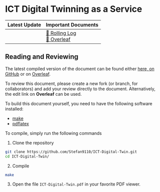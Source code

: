 # ICT Digital Twinning as a Service

| Latest Update | Important Documents                                                                                                                                                             |
| ------------- | ------------------------------------------------------------------------------------------------------------------------------------------------------------------------------- |
|               | [🔗 Rolling Log](https://docs.google.com/document/d/1fOwZTb-34nnpYPTgVvflZnA_SpXrvjTm4-pls_2ekp0/edit?usp=sharing)<br>[🔗 Overleaf](https://www.overleaf.com/read/wjwrqfvtnjfx) |

## Reading and Reviewing

The latest compiled version of the document can be found either [here, on GitHub](https://github.com/Stefan9110/ICT-Digital-Twin/blob/master/ICT-Digital-Twin.pdf) or on [Overleaf](https://www.overleaf.com/read/wjwrqfvtnjfx).

To review this document, please create a new fork (or branch, for collaborators) and add your review directly to the document. Alternatively, the edit link on **Overleaf** can be used.

To build this document yourself, you need to have the following software installed:

- [make](https://www.gnu.org/software/make/)
- [pdflatex](https://www.latex-project.org/get/)

To compile, simply run the following commands

1. Clone the repository

```bash
git clone https://github.com/Stefan9110/ICT-Digital-Twin.git
cd ICT-Digital-Twin/
```

2. Compile

```bash
make
```

3. Open the file `ICT-Digital-Twin.pdf` in your favorite PDF viewer.
